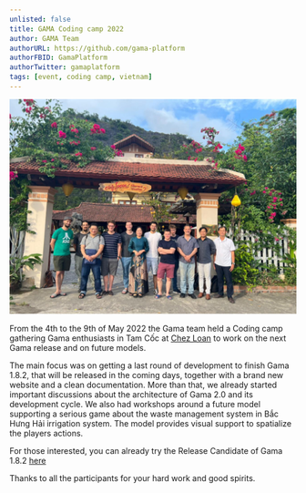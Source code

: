 ```yaml
---
unlisted: false
title: GAMA Coding camp 2022
author: GAMA Team
authorURL: https://github.com/gama-platform
authorFBID: GamaPlatform
authorTwitter: gamaplatform
tags: [event, coding camp, vietnam]
---
```


![CodingCamp](/img/coding_camp_2022.jpeg)

From the 4th to the 9th of May 2022 the Gama team held a Coding camp gathering Gama enthusiasts in Tam Cốc at [Chez Loan](https://lejournaldeloan.com) to work on the next Gama release and on future models.

The main focus was on getting a last round of development to finish Gama 1.8.2, that will be released in the coming days, together with a brand new website and a clean documentation. More than that, we already started important discussions about the architecture of Gama 2.0 and its development cycle.
We also had workshops around a future model supporting a serious game about the waste management system in Bắc Hưng Hải irrigation system. The model provides visual support to spatialize the players actions.

For those interested, you can already try the Release Candidate of Gama 1.8.2 [here](https://github.com/gama-platform/gama/releases/tag/1.8.2-RC1)

Thanks to all the participants for your hard work and good spirits.
